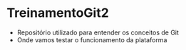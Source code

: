 # TreinamentoGit2
- Repositório utilizado para entender os conceitos de Git
- Onde vamos testar o funcionamento da plataforma
